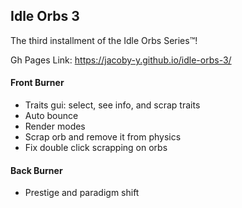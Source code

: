 ## Idle Orbs 3


The third installment of the Idle Orbs Series™!

Gh Pages Link: https://jacoby-y.github.io/idle-orbs-3/


#### Front Burner
- Traits gui: select, see info, and scrap traits
- Auto bounce
- Render modes
- Scrap orb and remove it from physics
- Fix double click scrapping on orbs


#### Back Burner
- Prestige and paradigm shift